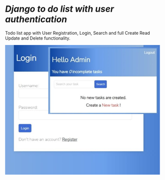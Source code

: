 <h1><i>Django to do list with user authentication</i></h1>

Todo list app with User Registration, Login, Search and full Create Read Update and Delete functionality.

<img src="Todo list app.jpg">
